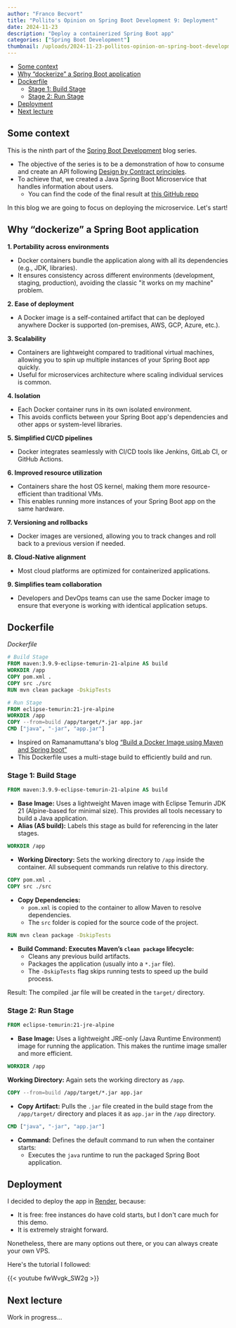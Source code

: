 ```yaml
---
author: "Franco Becvort"
title: "Pollito's Opinion on Spring Boot Development 9: Deployment"
date: 2024-11-23
description: "Deploy a containerized Spring Boot app"
categories: ["Spring Boot Development"]
thumbnail: /uploads/2024-11-23-pollitos-opinion-on-spring-boot-development-9/DALL·E2025-01-22212315.jpg
---
```


<!-- TOC -->
  * [Some context](#some-context)
  * [Why &ldquo;dockerize&rdquo; a Spring Boot application](#why-dockerize-a-spring-boot-application)
  * [Dockerfile](#dockerfile)
    * [Stage 1: Build Stage](#stage-1-build-stage)
    * [Stage 2: Run Stage](#stage-2-run-stage)
  * [Deployment](#deployment)
  * [Next lecture](#next-lecture)
<!-- TOC -->

## Some context

This is the ninth part of the [Spring Boot Development](/en/categories/spring-boot-development/) blog series.

- The objective of the series is to be a demonstration of how to consume and create an API following [Design by Contract principles](https://en.wikipedia.org/wiki/Design_by_contract).
- To achieve that, we created a Java Spring Boot Microservice that handles information about users.
    - You can find the code of the final result at [this GitHub repo](https://github.com/franBec/user_manager_backend)

In this blog we are going to focus on deploying the microservice. Let's start!

## Why &ldquo;dockerize&rdquo; a Spring Boot application

**1. Portability across environments**

- Docker containers bundle the application along with all its dependencies (e.g., JDK, libraries). 
- It ensures consistency across different environments (development, staging, production), avoiding the classic "it works on my machine" problem.

**2. Ease of deployment**

- A Docker image is a self-contained artifact that can be deployed anywhere Docker is supported (on-premises, AWS, GCP, Azure, etc.).

**3. Scalability**

- Containers are lightweight compared to traditional virtual machines, allowing you to spin up multiple instances of your Spring Boot app quickly. 
- Useful for microservices architecture where scaling individual services is common.

**4. Isolation**

- Each Docker container runs in its own isolated environment.
- This avoids conflicts between your Spring Boot app's dependencies and other apps or system-level libraries.

**5. Simplified CI/CD pipelines**

- Docker integrates seamlessly with CI/CD tools like Jenkins, GitLab CI, or GitHub Actions.

**6. Improved resource utilization**

- Containers share the host OS kernel, making them more resource-efficient than traditional VMs. 
- This enables running more instances of your Spring Boot app on the same hardware.

**7. Versioning and rollbacks**

- Docker images are versioned, allowing you to track changes and roll back to a previous version if needed.

**8. Cloud-Native alignment**

- Most cloud platforms are optimized for containerized applications.

**9. Simplifies team collaboration**

- Developers and DevOps teams can use the same Docker image to ensure that everyone is working with identical application setups.

## Dockerfile

_Dockerfile_

```Dockerfile
# Build Stage
FROM maven:3.9.9-eclipse-temurin-21-alpine AS build
WORKDIR /app
COPY pom.xml .
COPY src ./src
RUN mvn clean package -DskipTests

# Run Stage
FROM eclipse-temurin:21-jre-alpine
WORKDIR /app
COPY --from=build /app/target/*.jar app.jar
CMD ["java", "-jar", "app.jar"]
```
- Inspired on Ramanamuttana's blog [&ldquo;Build a Docker Image using Maven and Spring boot&rdquo;](https://medium.com/@ramanamuttana/build-a-docker-image-using-maven-and-spring-boot-418e24c00776)
- This Dockerfile uses a multi-stage build to efficiently build and run.

### Stage 1: Build Stage

```Dockerfile
FROM maven:3.9.9-eclipse-temurin-21-alpine AS build
```
- **Base Image:** Uses a lightweight Maven image with Eclipse Temurin JDK 21 (Alpine-based for minimal size). This provides all tools necessary to build a Java application.
- **Alias (AS build):** Labels this stage as build for referencing in the later stages.

```Dockerfile
WORKDIR /app
```
- **Working Directory:** Sets the working directory to `/app` inside the container. All subsequent commands run relative to this directory.

```Dockerfile
COPY pom.xml .
COPY src ./src
```
- **Copy Dependencies:**
  - `pom.xml` is copied to the container to allow Maven to resolve dependencies.
  - The `src` folder is copied for the source code of the project.

```Dockerfile
RUN mvn clean package -DskipTests
```
- **Build Command: Executes Maven’s `clean package` lifecycle:**
  - Cleans any previous build artifacts.
  - Packages the application (usually into a `*.jar` file).
  - The `-DskipTests` flag skips running tests to speed up the build process.

Result: The compiled .jar file will be created in the `target/` directory.

### Stage 2: Run Stage

```Dockerfile
FROM eclipse-temurin:21-jre-alpine
```
- **Base Image:** Uses a lightweight JRE-only (Java Runtime Environment) image for running the application. This makes the runtime image smaller and more efficient.

```Dockerfile
WORKDIR /app
```
**Working Directory:** Again sets the working directory as `/app`.

```Dockerfile
COPY --from=build /app/target/*.jar app.jar
```
- **Copy Artifact:** Pulls the `.jar` file created in the build stage from the `/app/target/` directory and places it as `app.jar` in the `/app` directory.

```Dockerfile
CMD ["java", "-jar", "app.jar"]
```
- **Command:** Defines the default command to run when the container starts:
  - Executes the `java` runtime to run the packaged Spring Boot application.

## Deployment

I decided to deploy the app in [Render](https://render.com/), because:
- It is free: free instances do have cold starts, but I don't care much for this demo.
- It is extremely straight forward.

Nonetheless, there are many options out there, or you can always create your own VPS.

Here's the tutorial I followed:

{{< youtube fwWvgk_SW2g >}}

## Next lecture
Work in progress...